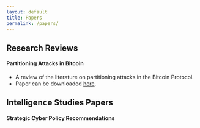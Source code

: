```yaml
---
layout: default
title: Papers
permalink: /papers/
---
```


## Research Reviews

#### Partitioning Attacks in Bitcoin
- A review of the literature on partitioning attacks in the Bitcoin Protocol.
- Paper can be downloaded [here](https://github.com/tfrank0651/tfrank0651.github.io/blob/3799ebbed888d7f5d70e9047b2efd38a72264cce/papers/An%20Analysis%20of%20Studies%20on%20Partitioning%20Attacks%20in%20Bitcoin%20and%20Proposed%20Countermeasures.pdf).

## Intelligence Studies Papers

#### Strategic Cyber Policy Recommendations
